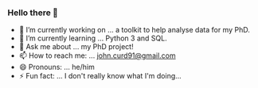 ### Hello there 👋

- 🔭 I’m currently working on ... a toolkit to help analyse data for my PhD.
- 🌱 I’m currently learning ... Python 3 and SQL.
- 💬 Ask me about ... my PhD project!
- 📫 How to reach me: ... john.curd91@gmail.com
- 😄 Pronouns: ... he/him
- ⚡ Fun fact: ... I don't really know what I'm doing...
